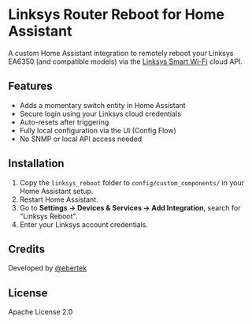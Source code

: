 # Linksys Router Reboot for Home Assistant

A custom Home Assistant integration to remotely reboot your Linksys EA6350 (and compatible models) via the [Linksys Smart Wi-Fi](https://linksyssmartwifi.com) cloud API.

## Features

- Adds a momentary switch entity in Home Assistant
- Secure login using your Linksys cloud credentials
- Auto-resets after triggering
- Fully local configuration via the UI (Config Flow)
- No SNMP or local API access needed

## Installation

1. Copy the `linksys_reboot` folder to `config/custom_components/` in your Home Assistant setup.
2. Restart Home Assistant.
3. Go to **Settings → Devices & Services → Add Integration**, search for "Linksys Reboot".
4. Enter your Linksys account credentials.

## Credits

Developed by [@ebertek](https://github.com/ebertek)

## License

Apache License 2.0